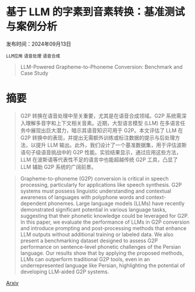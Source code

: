 # 基于 LLM 的字素到音素转换：基准测试与案例分析

发布时间：2024年09月13日

`LLM应用` `语音处理` `语音合成`

> LLM-Powered Grapheme-to-Phoneme Conversion: Benchmark and Case Study

# 摘要

> G2P 转换在语音处理中至关重要，尤其是在语音合成领域。G2P 系统需深入理解多音字和上下文相关音素。近期，大型语言模型 (LLM) 在多语言任务中展现出巨大潜力，暗示其语音知识可用于 G2P。本文评估了 LLM 在 G2P 转换中的表现，并提出无需额外训练或标注数据的提示与后处理方法，以提升 LLM 输出。此外，我们设计了一个基准数据集，用于评估波斯语句子级语音挑战中的 G2P 性能。实验结果显示，通过应用这些方法，LLM 在波斯语等代表性不足的语言中也能超越传统 G2P 工具，凸显了 LLM 辅助 G2P 系统的广阔前景。

> Grapheme-to-phoneme (G2P) conversion is critical in speech processing, particularly for applications like speech synthesis. G2P systems must possess linguistic understanding and contextual awareness of languages with polyphone words and context-dependent phonemes. Large language models (LLMs) have recently demonstrated significant potential in various language tasks, suggesting that their phonetic knowledge could be leveraged for G2P. In this paper, we evaluate the performance of LLMs in G2P conversion and introduce prompting and post-processing methods that enhance LLM outputs without additional training or labeled data. We also present a benchmarking dataset designed to assess G2P performance on sentence-level phonetic challenges of the Persian language. Our results show that by applying the proposed methods, LLMs can outperform traditional G2P tools, even in an underrepresented language like Persian, highlighting the potential of developing LLM-aided G2P systems.

[Arxiv](https://arxiv.org/abs/2409.08554)